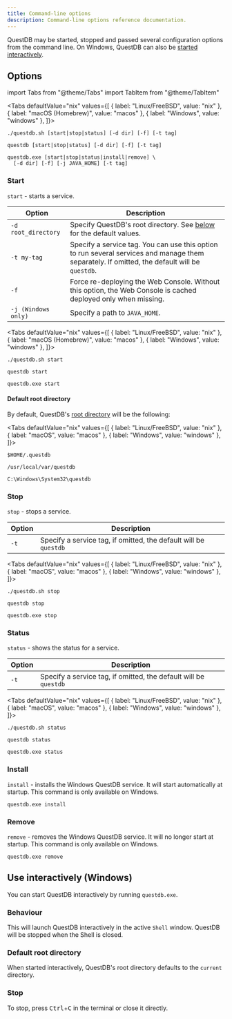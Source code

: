 ```yaml
---
title: Command-line options
description: Command-line options reference documentation.
---
```


QuestDB may be started, stopped and passed several configuration options from
the command line. On Windows, QuestDB can also be
[started interactively](#use-interactively-windows).

## Options

<!-- prettier-ignore-start -->

import Tabs from "@theme/Tabs"
import TabItem from "@theme/TabItem"

<Tabs defaultValue="nix" 
values={[ 
  { label: "Linux/FreeBSD", value: "nix" }, 
  { label: "macOS (Homebrew)", value: "macos" }, 
  { label: "Windows", value: "windows" },
]}>

<!-- prettier-ignore-end -->

<TabItem value="nix">

```shell
./questdb.sh [start|stop|status] [-d dir] [-f] [-t tag]
```

</TabItem>

<TabItem value="macos">

```shell
questdb [start|stop|status] [-d dir] [-f] [-t tag]
```

</TabItem>

<TabItem value="windows">

```shell
questdb.exe [start|stop|status|install|remove] \
  [-d dir] [-f] [-j JAVA_HOME] [-t tag]
```

</TabItem>

</Tabs>

### Start

`start` - starts a service.

| Option              | Description                                                                                                                                   |
| ------------------- | --------------------------------------------------------------------------------------------------------------------------------------------- |
| `-d root_directory` | Specify QuestDB's root directory. See [below](#default-root-directory) for the default values.                                                |
| `-t my-tag`         | Specify a service tag. You can use this option to run several services and manage them separately. If omitted, the default will be `questdb`. |
| `-f`                | Force re-deploying the Web Console. Without this option, the Web Console is cached deployed only when missing.                                |
| `-j (Windows only)` | Specify a path to `JAVA_HOME`.                                                                                                                |

<Tabs defaultValue="nix" values={[ { label: "Linux/FreeBSD", value: "nix" }, {
label: "macOS (Homebrew)", value: "macos" }, { label: "Windows", value:
"windows" }, ]}>

<TabItem value="nix">

```shell
./questdb.sh start
```

</TabItem>

<TabItem value="macos">

```shell
questdb start
```

</TabItem>

<TabItem value="windows">

```shell
questdb.exe start
```

</TabItem>

</Tabs>

#### Default root directory

By default, QuestDB's [root directory](/docs/concept/root-directory-structure/)
will be the following:

<Tabs defaultValue="nix" values={[ { label: "Linux/FreeBSD", value: "nix" }, {
label: "macOS", value: "macos" }, { label: "Windows", value: "windows" }, ]}>

<TabItem value="nix">

```shell
$HOME/.questdb
```

</TabItem>

<TabItem value="macos">

```shell
/usr/local/var/questdb
```

</TabItem>

<TabItem value="windows">

```shell
C:\Windows\System32\questdb
```

</TabItem>

</Tabs>

### Stop

`stop` - stops a service.

| Option | Description                                                      |
| ------ | ---------------------------------------------------------------- |
| `-t`   | Specify a service tag, if omitted, the default will be `questdb` |

<Tabs defaultValue="nix" values={[ { label: "Linux/FreeBSD", value: "nix" }, {
label: "macOS", value: "macos" }, { label: "Windows", value: "windows" }, ]}>

<TabItem value="nix">

```shell
./questdb.sh stop
```

</TabItem>

<TabItem value="macos">

```shell
questdb stop
```

</TabItem>

<TabItem value="windows">

```shell
questdb.exe stop
```

</TabItem>

</Tabs>

### Status

`status` - shows the status for a service.

| Option | Description                                                      |
| ------ | ---------------------------------------------------------------- |
| `-t`   | Specify a service tag, if omitted, the default will be `questdb` |

<Tabs defaultValue="nix" values={[ { label: "Linux/FreeBSD", value: "nix" }, {
label: "macOS", value: "macos" }, { label: "Windows", value: "windows" }, ]}>

<TabItem value="nix">

```shell
./questdb.sh status
```

</TabItem>

<TabItem value="macos">

```shell
questdb status
```

</TabItem>

<TabItem value="windows">

```shell
questdb.exe status
```

</TabItem>

</Tabs>

### Install

`install` - installs the Windows QuestDB service. It will start automatically at
startup. This command is only available on Windows.

```shell
questdb.exe install
```

### Remove

`remove` - removes the Windows QuestDB service. It will no longer start at
startup. This command is only available on Windows.

```shell
questdb.exe remove
```

## Use interactively (Windows)

You can start QuestDB interactively by running `questdb.exe`.

### Behaviour

This will launch QuestDB interactively in the active `Shell` window. QuestDB
will be stopped when the Shell is closed.

### Default root directory

When started interactively, QuestDB's root directory defaults to the `current`
directory.

### Stop

To stop, press <kbd>Ctrl</kbd>+<kbd>C</kbd> in the terminal or close it
directly.
